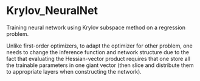 # Krylov_NeuralNet
Training neural network using Krylov subspace method on a regression problem.

Unlike first-order optimizers, to adapt the optimizer for other problem, one needs to change the inference function and network structure 
due to the fact that evaluating the Hessian-vector product requires that one store all the trainable parameters in one giant vector (then slice and distribute them to appropriate 
layers when constructing the network).
